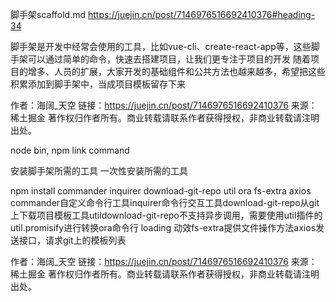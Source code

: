 脚手架scaffold.md
https://juejin.cn/post/7146976516692410376#heading-34

脚手架是开发中经常会使用的工具，比如vue-cli、create-react-app等，这些脚手架可以通过简单的命令，快速去搭建项目，让我们更专注于项目的开发
随着项目的增多、人员的扩展，大家开发的基础组件和公共方法也越来越多，希望把这些积累添加到脚手架中，当成项目模板留存下来

作者：海阔_天空
链接：https://juejin.cn/post/7146976516692410376
来源：稀土掘金
著作权归作者所有。商业转载请联系作者获得授权，非商业转载请注明出处。

node bin, npm link command

安装脚手架所需的工具
一次性安装所需的工具

npm install commander inquirer download-git-repo util ora fs-extra axios
commander自定义命令行工具inquirer命令行交互工具download-git-repo从git上下载项目模板工具utildownload-git-repo不支持异步调用，需要使用util插件的util.promisify进行转换ora命令行 loading 动效fs-extra提供文件操作方法axios发送接口，请求git上的模板列表

作者：海阔_天空
链接：https://juejin.cn/post/7146976516692410376
来源：稀土掘金
著作权归作者所有。商业转载请联系作者获得授权，非商业转载请注明出处。

